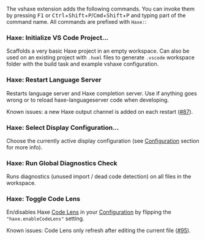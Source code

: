 The vshaxe extension adds the following commands. You can invoke them by pressing <kbd>F1</kbd> or <kbd>Ctrl</kbd>+<kbd>Shift</kbd>+<kbd>P</kbd>/<kbd>Cmd</kbd>+<kbd>Shift</kbd>+<kbd>P</kbd> and
typing part of the command name. All commands are prefixed with `Haxe:`:

### Haxe: Initialize VS Code Project...

Scaffolds a very basic Haxe project in an empty workspace. Can also be used on an existing project with `.hxml` files
to generate `.vscode` workspace folder with the build task and example vshaxe configuration.

### Haxe: Restart Language Server

Restarts language server and Haxe completion server. Use if anything goes wrong or to reload haxe-languageserver code
when developing.

Known issues: a new Haxe output channel is added on each restart ([#87](https://github.com/vshaxe/vshaxe/issues/87)).

### Haxe: Select Display Configuration...

Choose the currently active display configuration (see [Configuration](/vshaxe/vshaxe/wiki/Configuration) section for more info).

### Haxe: Run Global Diagnostics Check

Runs diagnostics (unused import / dead code detection) on all files in the workspace.

### Haxe: Toggle Code Lens

En/disables Haxe [Code Lens](https://github.com/vshaxe/vshaxe/wiki/Code-Lens) in your [Configuration](/vshaxe/vshaxe/wiki/Configuration) by flipping the `"haxe.enableCodeLens"` setting.

Known issues: Code Lens only refresh after editing the current file ([#95](https://github.com/vshaxe/vshaxe/issues/95)).